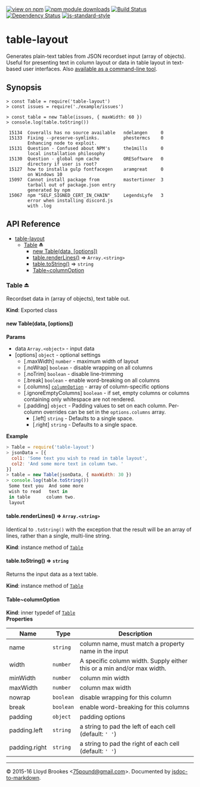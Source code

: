 [![view on npm](http://img.shields.io/npm/v/table-layout.svg)](https://www.npmjs.org/package/table-layout)
[![npm module downloads](http://img.shields.io/npm/dt/table-layout.svg)](https://www.npmjs.org/package/table-layout)
[![Build Status](https://travis-ci.org/75lb/table-layout.svg?branch=master)](https://travis-ci.org/75lb/table-layout)
[![Dependency Status](https://david-dm.org/75lb/table-layout.svg)](https://david-dm.org/75lb/table-layout)
[![js-standard-style](https://img.shields.io/badge/code%20style-standard-brightgreen.svg)](https://github.com/feross/standard)

# table-layout
Generates plain-text tables from JSON recordset input (array of objects). Useful for presenting text in column layout or data in table layout in text-based user interfaces. Also [available as a command-line tool](https://github.com/75lb/table-layout-cli).

## Synopsis

```
> const Table = require('table-layout')
> const issues = require('./example/issues')

> const table = new Table(issues, { maxWidth: 60 })
> console.log(table.toString())

 15134  Coveralls has no source available   ndelangen     0
 15133  Fixing --preserve-symlinks.         phestermcs    0
        Enhancing node to exploit.
 15131  Question - Confused about NPM's     the1mills     0
        local installation philosophy
 15130  Question - global npm cache         ORESoftware   0
        directory if user is root?
 15127  how to installa gulp fontfacegen    aramgreat     0
        on Windows 10
 15097  Cannot install package from         mastertinner  3
        tarball out of package.json entry
        generated by npm
 15067  npm "SELF_SIGNED_CERT_IN_CHAIN"     LegendsLyfe   3
        error when installing discord.js
        with .log

```

## API Reference

* [table-layout](#module_table-layout)
    * [Table](#exp_module_table-layout--Table) ⏏
        * [new Table(data, [options])](#new_module_table-layout--Table_new)
        * [table.renderLines()](#module_table-layout--Table+renderLines) ⇒ <code>Array.&lt;string&gt;</code>
        * [table.toString()](#module_table-layout--Table+toString) ⇒ <code>string</code>
        * [Table~columnOption](#module_table-layout--Table..columnOption)

<a name="exp_module_table-layout--Table"></a>

### Table ⏏
Recordset data in (array of objects), text table out.

**Kind**: Exported class  
<a name="new_module_table-layout--Table_new"></a>

#### new Table(data, [options])
**Params**

- data <code>Array.&lt;object&gt;</code> - input data
- [options] <code>object</code> - optional settings
    - [.maxWidth] <code>number</code> - maximum width of layout
    - [.noWrap] <code>boolean</code> - disable wrapping on all columns
    - [.noTrim] <code>boolean</code> - disable line-trimming
    - [.break] <code>boolean</code> - enable word-breaking on all columns
    - [.columns] <code>[columnOption](#module_table-layout--Table..columnOption)</code> - array of column-specific options
    - [.ignoreEmptyColumns] <code>boolean</code> - if set, empty columns or columns containing only whitespace are not rendered.
    - [.padding] <code>object</code> - Padding values to set on each column. Per-column overrides can be set in the `options.columns` array.
        - [.left] <code>string</code> - Defaults to a single space.
        - [.right] <code>string</code> - Defaults to a single space.

**Example**  
```js
> Table = require('table-layout')
> jsonData = [{
  col1: 'Some text you wish to read in table layout',
  col2: 'And some more text in column two. '
}]
> table = new Table(jsonData, { maxWidth: 30 })
> console.log(table.toString())
 Some text you  And some more
 wish to read   text in
 in table      column two.
 layout
```
<a name="module_table-layout--Table+renderLines"></a>

#### table.renderLines() ⇒ <code>Array.&lt;string&gt;</code>
Identical to `.toString()` with the exception that the result will be an array of lines, rather than a single, multi-line string.

**Kind**: instance method of <code>[Table](#exp_module_table-layout--Table)</code>  
<a name="module_table-layout--Table+toString"></a>

#### table.toString() ⇒ <code>string</code>
Returns the input data as a text table.

**Kind**: instance method of <code>[Table](#exp_module_table-layout--Table)</code>  
<a name="module_table-layout--Table..columnOption"></a>

#### Table~columnOption
**Kind**: inner typedef of <code>[Table](#exp_module_table-layout--Table)</code>  
**Properties**

| Name | Type | Description |
| --- | --- | --- |
| name | <code>string</code> | column name, must match a property name in the input |
| width | <code>number</code> | A specific column width. Supply either this or a min and/or max width. |
| minWidth | <code>number</code> | column min width |
| maxWidth | <code>number</code> | column max width |
| nowrap | <code>boolean</code> | disable wrapping for this column |
| break | <code>boolean</code> | enable word-breaking for this columns |
| padding | <code>object</code> | padding options |
| padding.left | <code>string</code> | a string to pad the left of each cell (default: `' '`) |
| padding.right | <code>string</code> | a string to pad the right of each cell (default: `' '`) |


* * *

&copy; 2015-16 Lloyd Brookes \<75pound@gmail.com\>. Documented by [jsdoc-to-markdown](https://github.com/jsdoc2md/jsdoc-to-markdown).
